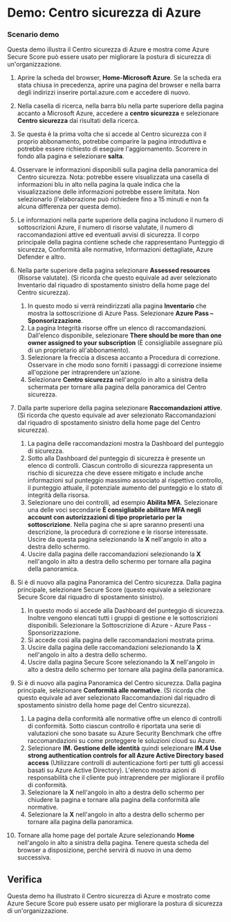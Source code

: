 ﻿---
Demo:
    title: 'Centro sicurezza di Azure'
    module: 'Modulo 3. Lezione 2. Descrizione delle funzionalità delle soluzioni di sicurezza Microsoft: descrizione delle funzionalità di gestione della sicurezza di Azure'
---

# Demo: Centro sicurezza di Azure

### Scenario demo

Questa demo illustra il Centro sicurezza di Azure e mostra come Azure Secure Score può essere usato per migliorare la postura di sicurezza di un'organizzazione.

1. Aprire la scheda del browser, **Home-Microsoft Azure**.  Se la scheda era stata chiusa in precedenza, aprire una pagina del browser e nella barra degli indirizzi inserire portal.azure.com e accedere di nuovo.

1. Nella casella di ricerca, nella barra blu nella parte superiore della pagina accanto a Microsoft Azure, accedere a **centro sicurezza** e selezionare **Centro sicurezza** dai risultati della ricerca.

1. Se questa è la prima volta che si accede al Centro sicurezza con il proprio abbonamento, potrebbe comparire la pagina introduttiva e potrebbe essere richiesto di eseguire l'aggiornamento.  Scorrere in fondo alla pagina e selezionare **salta**.

1. Osservare le informazioni disponibili sulla pagina della panoramica del Centro sicurezza.  Nota: potrebbe essere visualizzata una casella di informazioni blu in alto nella pagina la quale indica che la visualizzazione delle informazioni potrebbe essere limitata.  Non selezionarlo (l'elaborazione può richiedere fino a 15 minuti e non fa alcuna differenza per questa demo).

1. Le informazioni nella parte superiore della pagina includono il numero di sottoscrizioni Azure, il numero di risorse valutate, il numero di raccomandazioni attive ed eventuali avvisi di sicurezza.  Il corpo principale della pagina contiene schede che rappresentano Punteggio di sicurezza, Conformità alle normative, Informazioni dettagliate, Azure Defender e altro.  

1. Nella parte superiore della pagina selezionare **Assessed resources** (Risorse valutate).  (Si ricorda che questo equivale ad aver selezionato Inventario dal riquadro di spostamento sinistro della home page del Centro sicurezza).
    1. In questo modo si verrà reindirizzati alla pagina **Inventario** che mostra la sottoscrizione di Azure Pass.  Selezionare **Azure Pass – Sponsorizzazione**.
    1. La pagina Integrità risorse offre un elenco di raccomandazioni.  Dall'elenco disponibile, selezionare **There should be more than one owner assigned to your subscription** (È consigliabile assegnare più di un proprietario all'abbonamento).
    1. Selezionare la freccia a discesa accanto a Procedura di correzione. Osservare in che modo sono forniti i passaggi di correzione insieme all'opzione per intraprendere un'azione.  
    1. Selezionare **Centro sicurezza** nell'angolo in alto a sinistra della schermata per tornare alla pagina della panoramica del Centro sicurezza.

1. Dalla parte superiore della pagina selezionare **Raccomandazioni attive**.  (Si ricorda che questo equivale ad aver selezionato Raccomandazioni dal riquadro di spostamento sinistro della home page del Centro sicurezza).
    1. La pagina delle raccomandazioni mostra la Dashboard del punteggio di sicurezza. 
    1. Sotto alla Dashboard del punteggio di sicurezza è presente un elenco di controlli. Ciascun controllo di sicurezza rappresenta un rischio di sicurezza che deve essere mitigato e include anche informazioni sul punteggio massimo associato al rispettivo controllo, il punteggio attuale, il potenziale aumento del punteggio e lo stato di integrità della risorsa.  
    1. Selezionare uno dei controlli, ad esempio **Abilita MFA**.  Selezionare una delle voci secondarie **È consigliabile abilitare MFA negli account con autorizzazioni di tipo proprietario per la sottoscrizione**.  Nella pagina che si apre saranno presenti una descrizione, la procedura di correzione e le risorse interessate. Uscire da questa pagina selezionando la **X** nell'angolo in alto a destra dello schermo.
    1. Uscire dalla pagina delle raccomandazioni selezionando la **X** nell'angolo in alto a destra dello schermo per tornare alla pagina della panoramica.

1. Si è di nuovo alla pagina Panoramica del Centro sicurezza.  Dalla pagina principale, selezionare Secure Score (questo equivale a selezionare Secure Score dal riquadro di spostamento sinistro).
    1. In questo modo si accede alla Dashboard del punteggio di sicurezza.  Inoltre vengono elencati tutti i gruppi di gestione e le sottoscrizioni disponibili.  Selezionare la Sottoscrizione di Azure - Azure Pass - Sponsorizzazione.
    1. Si accede così alla pagina delle raccomandazioni mostrata prima.
    1. Uscire dalla pagina delle raccomandazioni selezionando la **X** nell'angolo in alto a destra dello schermo.
    1. Uscire dalla pagina Secure Score selezionando la **X** nell'angolo in alto a destra dello schermo per tornare alla pagina della panoramica.

1. Si è di nuovo alla pagina Panoramica del Centro sicurezza.  Dalla pagina principale, selezionare **Conformità alle normative**. (Si ricorda che questo equivale ad aver selezionato Raccomandazioni dal riquadro di spostamento sinistro della home page del Centro sicurezza).
    1. La pagina della conformità alle normative offre un elenco di controlli di conformità.  Sotto ciascun controllo è riportata una serie di valutazioni che sono basate su Azure Security Benchmark che offre raccomandazioni su come proteggere le soluzioni cloud su Azure.
    1. Selezionare **IM. Gestione delle identità** quindi selezionare **IM.4 Use strong authentication controls for all Azure Active Directory based access** (Utilizzare controlli di autenticazione forti per tutti gli accessi basati su Azure Active Directory).  L'elenco mostra azioni di responsabilità che il cliente può intraprendere per migliorare il profilo di conformità.
    1. Selezionare la **X** nell'angolo in alto a destra dello schermo per chiudere la pagina e tornare alla pagina della conformità alle normative.
    1. Selezionare la **X** nell'angolo in alto a destra dello schermo per tornare alla pagina della panoramica.

1. Tornare alla home page del portale Azure selezionando **Home** nell'angolo in alto a sinistra della pagina.  Tenere questa scheda del browser a disposizione, perché servirà di nuovo in una demo successiva.

## Verifica

Questa demo ha illustrato il Centro sicurezza di Azure e mostrato come Azure Secure Score può essere usato per migliorare la postura di sicurezza di un'organizzazione.
